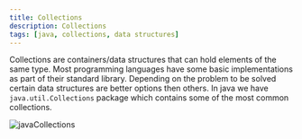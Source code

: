 ```yaml
---
title: Collections
description: Collections
tags: [java, collections, data structures]
---
```


Collections are containers/data structures that can hold elements of the same type. Most programming languages have some basic implementations as part of their standard library. Depending on the problem to be solved certain data structures are better options then others. In java we have `java.util.Collections` package which contains some of the most common collections.

![javaCollections](/img/programming/javaCollections.png)
